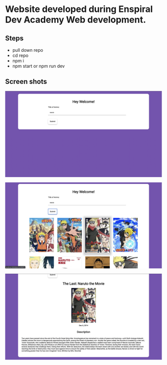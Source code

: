 # Website developed during Enspiral Dev Academy Web development.

## Steps

- pull down repo
- cd repo
- npm i
- npm start or npm run dev

## Screen shots

![website screenshots](https://github.com/LouisDVL/AnimeWebsite/blob/louis-branch/img/Screen%20Shot%202021-09-11%20at%206.37.15%20AM.png?raw=true)

![website screenshots](https://github.com/LouisDVL/AnimeWebsite/blob/louis-branch/img/Screen%20Shot%202021-09-11%20at%206.39.20%20AM.png?raw=true)

![website screenshots](https://github.com/LouisDVL/AnimeWebsite/blob/louis-branch/img/Screen%20Shot%202021-09-11%20at%206.40.33%20AM.png?raw=true)
